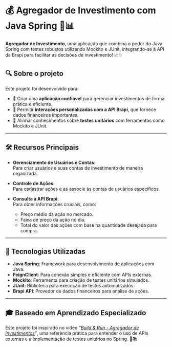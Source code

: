 # 💰 Agregador de Investimento com Java Spring 🌱📊

**Agregador de Investimento**, uma aplicação que combina o poder do Java Spring com testes robustos utilizando Mockito e JUnit, integrando-se à API da Brapi para facilitar as decisões de investimento! 📈✨

## 🔍 Sobre o projeto

Este projeto foi desenvolvido para:

- 🌟 Criar uma **aplicação confiável** para gerenciar investimentos de forma prática e eficiente.
- 📂 Permitir **interações personalizadas com a API Brapi**, que fornece dados financeiros importantes.
- 🧪 Alinhar conhecimentos sobre **testes unitários** com ferramentas como Mockito e JUnit.

---

## 🛠️ Recursos Principais

- **Gerenciamento de Usuários e Contas**:  
  Para criar usuários e suas contas de investimento de maneira organizada.

- **Controle de Ações**:  
  Para cadastrar ações e as associe às contas de usuários específicos.

- **Consulta à API Brapi**:  
  Para obter informações cruciais, como:
  - Preço médio da ação no mercado.  
  - Faixa de preço da ação no dia.  
  - Total do valor das ações com base na quantidade desejada para compra.

---

## 🚀 Tecnologias Utilizadas

- **Java Spring**: Framework para desenvolvimento de aplicações com Java.  
- **FeignClient**: Para conexão simples e eficiente com APIs externas.  
- **Mockito**: Ferramenta para criação de testes unitários simulados.  
- **JUnit**: Biblioteca para execução de testes automatizados.  
- **Brapi API**: Provedor de dados financeiros para análise de ações.

---

## 🎓 Baseado em Aprendizado Especializado

Este projeto foi inspirado no vídeo *"[Build & Run - Agregador de Investimentos](https://youtu.be/Tnl4YnB6E54?si=uu0uqy9q7tjiMtFj)"*, uma referência prática para entender o uso de APIs externas e a implementação de testes unitários no Spring. 🌟📚

